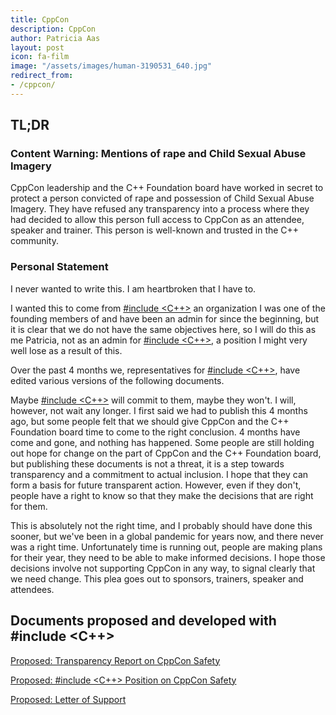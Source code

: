 ```yaml
---
title: CppCon
description: CppCon
author: Patricia Aas
layout: post
icon: fa-film
image: "/assets/images/human-3190531_640.jpg"
redirect_from:
- /cppcon/
---
```


## TL;DR

### Content Warning: Mentions of rape and Child Sexual Abuse Imagery

CppCon leadership and the C++ Foundation board have worked in secret to protect a person convicted of rape and possession of 
Child Sexual Abuse Imagery. They have refused any transparency into a process where they had decided to allow this person
full access to CppCon as an attendee, speaker and trainer. This person is well-known and trusted in the C++ community.

### Personal Statement

I never wanted to write this. I am heartbroken that I have to.

I wanted this to come from [#include <C++>][1] an organization I was one of the founding members of and have been an
admin for since the beginning, but it is clear that we do not have the same objectives here, so I will do this as me
Patricia, not as an admin for [#include <C++>][1], a position I might very well lose as a result of this.

Over the past 4 months we, representatives for [#include <C++>][1], have edited various versions of the following
documents.

Maybe [#include <C++>][1] will commit to them, maybe they won't. I will, however, not wait any longer. I first said we
had to publish this 4 months ago, but some people felt that we should give CppCon and the C++ Foundation board time to
come to the right conclusion. 4 months have come and gone, and nothing has happened. Some people are still holding out
hope for change on the part of CppCon and the C++ Foundation board, but publishing these documents is not a threat, it
is a step towards transparency and a commitment to actual inclusion. I hope that they can form a basis for future
transparent action. However, even if they don't, people have a right to know so that they make the decisions that are
right for them.

This is absolutely not the right time, and I probably should have done this sooner, but we've been in a global pandemic
for years now, and there never was a right time. Unfortunately time is running out, people are making plans for their
year, they need to be able to make informed decisions. I hope those decisions involve not supporting CppCon in any way,
to signal clearly that we need change. This plea goes out to sponsors, trainers, speaker and attendees.

## Documents proposed and developed with #include <C++>

[Proposed: Transparency Report on CppCon Safety][2]

[Proposed: #include <C++> Position on CppCon Safety][3]

[Proposed: Letter of Support][4]

[1]: https://www.includecpp.org/
[2]: /2022/03/08/proposed-cppcon_safety__transparency_report.html
[3]: /2022/03/08/proposed-cppcon_safety__include_cpp_position.html
[4]: /2022/03/08/proposed-cppcon_safety__letter_of_support.html
